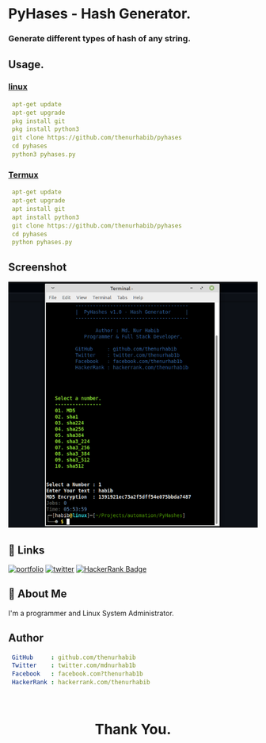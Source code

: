 
# PyHases - Hash Generator.

### Generate different types of hash of any string.


## Usage.
### <u> linux </u>

```yaml
 apt-get update
 apt-get upgrade
 pkg install git
 pkg install python3
 git clone https://github.com/thenurhabib/pyhases
 cd pyhases
 python3 pyhases.py

```
### <u> Termux </u>

```yaml
 apt-get update
 apt-get upgrade
 apt install git
 apt install python3
 git clone https://github.com/thenurhabib/pyhases
 cd pyhases
 python pyhases.py

```



## Screenshot

![Screenshot](./ss.png)


## 🔗 Links
[![portfolio](https://img.shields.io/badge/my_portfolio-000?style=for-the-badge&logo=ko-fi&logoColor=white)](https://www.nurhabib.ml/)
[![twitter](https://img.shields.io/badge/twitter-1DA1F2?style=for-the-badge&logo=twitter&logoColor=white)](https://twitter.com/mdnurhab1b)
[![HackerRank Badge](https://img.shields.io/badge/-Hackerrank-2EC866?style=for-the-badge&logo=HackerRank&logoColor=whitelogo=twitter&logoColor=white&link=https://hackerRank.com/thenurhabib)](https://hackerrank.com/thenurhabib)

## 🚀 About Me
I'm a programmer and Linux System Administrator.


## Author

```yaml
 GitHub     : github.com/thenurhabib
 Twitter    : twitter.com/mdnurhab1b
 Facebook   : facebook.com?thenurhab1b 
 HackerRank : hackerrank.com/thenurhabib
```
<br>


# <strong> <center> Thank You. </center> <strong>
